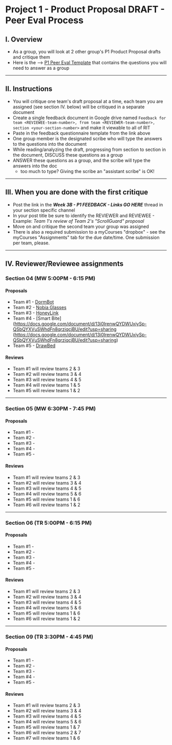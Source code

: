 # Project 1 - Product Proposal DRAFT - Peer Eval Process


## I. Overview
- As a group, you will look at 2 other group's P1 Product Proposal drafts and critique them
- Here is the --> [P1 Peer Eval Template](https://docs.google.com/document/d/11nYR3Sb2x5aQEldb_cTWHGy9yOE5ZJWc2vqFJuV-eFg/edit?usp=sharing) that contains the questions you will need to answer as a group

---


## II. Instructions
- You will critique one team's draft proposal at a time, each team you are assigned (see section IV. below) will be critiqued in a separate document
- Create a single feedback document in Google drive named `Feedback for team <REVIEWEE-team-number>, from team <REVIEWER-team-number>, section <your-section-number>` and make it viewable to all of RIT
- Paste in the feedback questionnaire template from the link above
- One group member is the designated scribe who will type the answers to the questions into the document
- While reading/analyzing the draft, progressing from section to section in the document, DISCUSS these questions as a group
- ANSWER these questions as a group, and the scribe will type the answers into the doc
  - too much to type? Giving the scribe an "assistant scribe" is OK!


---

## III. When you are done with the first critique
- Post the link in the ***Week 3B - P1 FEEDBACK - Links GO HERE*** thread in your section specific channel
- In your post title be sure to identify the REVIEWER and REVIEWEE - Example: *Team 1's review of Team 2's "ScrollGuard" proposal*
- Move on and critique the second team your group was assigned
- There is also a required submission to a myCourses "dropbox" - see the myCourses "Assignments" tab for the due date/time. One submission per team, please.

---

## IV. Reviewer/Reviewee assignments

### Section 04 (MW 5:00PM - 6:15 PM)
#### Proposals
- Team #1 - [DormBot](https://docs.google.com/document/d/1A86-RH_dSdisWNWsSNYB3mgmKoKKDuyG7HY-91mdD8c/edit?usp=sharing)
- Team #2 - [Nobia Glasses](https://docs.google.com/document/d/1-TfvikerRiJ_sxXr_78DJnppP52ppb8Fw1hyHTN6tdU/edit?usp=sharing)
- Team #3 - [HoneyLink](https://docs.google.com/document/d/1mcO5s8PdDmv3bmxNSA5UwAWad708IbsvJbmuhKxeblU/edit?usp=sharing )
- Team #4 - [Smart Bite](https://docs.google.com/document/d/13i0IrenwQYDWUxiySp-QSbQYXVuSWhdFn8qrziqcjBU/edit?usp=sharing (https://docs.google.com/document/d/13i0IrenwQYDWUxiySp-QSbQYXVuSWhdFn8qrziqcjBU/edit?usp=sharing)
- Team #5 - [DrawBed](https://docs.google.com/document/d/1BKL0N3do2hLapz8hDPG-qUHrmkk6BxvHUQfsnTW0PoU/edit?usp=sharing)

#### Reviews

- Team #1 will review teams 2 & 3
- Team #2 will review teams 3 & 4
- Team #3 will review teams 4 & 5
- Team #4 will review teams 1 & 5
- Team #5 will review teams 1 & 2

---

### Section 05 (MW 6:30PM - 7:45 PM)
#### Proposals
- Team #1 - []()
- Team #2 - []()
- Team #3 - []()
- Team #4 - []()
- Team #5 - []()

#### Reviews
- Team #1 will review teams 2 & 3
- Team #2 will review teams 3 & 4
- Team #3 will review teams 4 & 5
- Team #4 will review teams 5 & 6
- Team #5 will review teams 1 & 6
- Team #6 will review teams 1 & 2

---

### Section 06 (TR 5:00PM - 6:15 PM)
#### Proposals
- Team #1 - []()
- Team #2 - []()
- Team #3 - []()
- Team #4 - []()
- Team #5 - []()

#### Reviews
- Team #1 will review teams 2 & 3
- Team #2 will review teams 3 & 4
- Team #3 will review teams 4 & 5
- Team #4 will review teams 5 & 6
- Team #5 will review teams 1 & 6
- Team #6 will review teams 1 & 2

---

### Section 09 (TR 3:30PM - 4:45 PM)
#### Proposals
- Team #1 - []()
- Team #2 - []()
- Team #3 - []()
- Team #4 - []()
- Team #5 - []()

#### Reviews
- Team #1 will review teams 2 & 3
- Team #2 will review teams 3 & 4
- Team #3 will review teams 4 & 5
- Team #4 will review teams 5 & 6
- Team #5 will review teams 1 & 7
- Team #6 will review teams 2 & 7
- Team #7 will review teams 1 & 6


